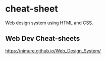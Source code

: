 # cheat-sheet
Web design system using HTML and CSS.

## Web Dev Cheat-sheets

https://nimure.github.io/Web_Design_System/
